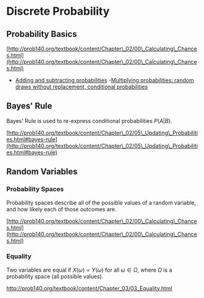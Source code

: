 # Discrete Probability

## Probability Basics

[http://prob140.org/textbook/content/Chapter\_02/00\_Calculating\_Chances.html](http://prob140.org/textbook/content/Chapter\_02/00\_Calculating\_Chances.html)

 - [Adding and subtracting probabilities](http://prob140.org/textbook/content/Chapter_02/01_Addition.html)
 -[Multiplying probabilities: random draws without replacement, conditional probabilities](http://prob140.org/textbook/content/Chapter_02/03_Multiplication.html)

## Bayes' Rule

Bayes' Rule is used to re-express conditional probabilities $P(A|B)$.

[http://prob140.org/textbook/content/Chapter\_02/05\_Updating\_Probabilities.html#bayes-rule](http://prob140.org/textbook/content/Chapter\_02/05\_Updating\_Probabilities.html#bayes-rule)

## Random Variables

###  Probability Spaces

Probability spaces describe all of the possible values of a random variable, and how likely each of those outcomes are.

[http://prob140.org/textbook/content/Chapter\_02/00\_Calculating\_Chances.html](http://prob140.org/textbook/content/Chapter\_02/00\_Calculating\_Chances.html)

### Equality
Two variables are equal if $X(\omega) = Y(\omega)$ for all $\omega \in \Omega$, where $\Omega$ is a probability space (all possible values).

http://prob140.org/textbook/content/Chapter_03/03_Equality.html